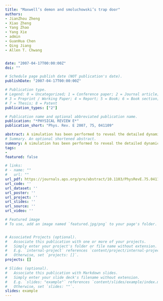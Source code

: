 ```yaml
---
title: "Maxwell’s demon and smoluchowski’s trap door"
authors:
- JianZhou Zheng
- Xiao Zheng
- Yang Zhao
- Yang Xie
- admin
- GuanHua Chen
- Qing Jiang
- Allen T. Chwang


date: "2007-04-17T00:00:00Z"
doi: ""

# Schedule page publish date (NOT publication's date).
publishDate: "2007-04-17T00:00:00Z"

# Publication type.
# Legend: 0 = Uncategorized; 1 = Conference paper; 2 = Journal article;
# 3 = Preprint / Working Paper; 4 = Report; 5 = Book; 6 = Book section;
# 7 = Thesis; 8 = Patent
publication_types: ["2"]

# Publication name and optional abbreviated publication name.
publication: "*PHYSICAL REVIEW E*"
publication_short: "Phys. Rev. E 2007, 75, 041109"

abstract: A simulation has been performed to reveal the detailed dynamics and statistical behavior of a Maxwell demon of the simplest kind, a trap door held over by a spring inside a box filled with gas molecules. The role of such a demon can be controlled by tuning Smoluchowski’s fluctuations. When the demon is in thermal equilibrium with the rest of the system, it fails to function as designed, and when it is separately subjected to a thermal bath with a different temperature, it creates a temperature or density gradient between the two chambers of the box it divides. As a Maxwell demon, the trap-door device creates more readily a density gradient than that of temperature.
# Summary. An optional shortened abstract.
summary: A simulation has been performed to reveal the detailed dynamics and statistical behavior of a Maxwell demon of the simplest kind, a trap door held over by a spring inside a box filled with gas molecules. The role of such a demon can be controlled by tuning Smoluchowski’s fluctuations. When the demon is in thermal equilibrium with the rest of the system, it fails to function as designed, and when it is separately subjected to a thermal bath with a different temperature, it creates a temperature or density gradient between the two chambers of the box it divides. As a Maxwell demon, the trap-door device creates more readily a density gradient than that of temperature.
tags:
-
featured: false

# links:
# - name: ""
#   url: ""
url_pdf: https://journals.aps.org/pre/abstract/10.1103/PhysRevE.75.041109
url_code: ''
url_dataset: ''
url_poster: ''
url_project: ''
url_slides: ''
url_source: ''
url_video: ''

# Featured image
# To use, add an image named `featured.jpg/png` to your page's folder. 


# Associated Projects (optional).
#   Associate this publication with one or more of your projects.
#   Simply enter your project's folder or file name without extension.
#   E.g. `internal-project` references `content/project/internal-project/index.md`.
#   Otherwise, set `projects: []`.
projects: []

# Slides (optional).
#   Associate this publication with Markdown slides.
#   Simply enter your slide deck's filename without extension.
#   E.g. `slides: "example"` references `content/slides/example/index.md`.
#   Otherwise, set `slides: ""`.
slides: example
---
```



